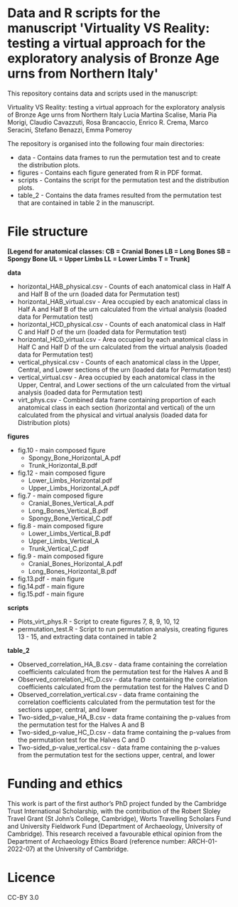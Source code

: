# Data and R scripts for the manuscript 'Virtuality VS Reality: testing a virtual approach for the exploratory analysis of Bronze Age urns from Northern Italy'

This repository contains data and scripts used in the manuscript:

Virtuality VS Reality: testing a virtual approach for the exploratory analysis of Bronze Age urns from Northern Italy
Lucia Martina Scalise, Maria Pia Morigi, Claudio Cavazzuti, Rosa Brancaccio, Enrico R. Crema, Marco Seracini, Stefano Benazzi, Emma Pomeroy

The repository is organised into the following four main directories:

- data - Contains data frames to run the permutation test and to create the distribution plots.
- figures - Contains each figure generated from R in PDF format.
- scripts - Contains the script for the permutation test and the distribution plots.
- table_2 - Contains the data frames resulted from the permutation test that are contained in table 2 in the manuscript.

# File structure

**[Legend for anatomical classes:
CB = Cranial Bones
LB = Long Bones
SB = Spongy Bone
UL = Upper Limbs
LL = Lower Limbs
T = Trunk]**

**data**
- horizontal_HAB_physical.csv - Counts of each anatomical class in Half A and Half B of the urn (loaded data for Permutation test)
- horizontal_HAB_virtual.csv -  Area occupied by each anatomical class in Half A and Half B of the urn calculated from the virtual analysis (loaded data for Permutation test)
- horizontal_HCD_physical.csv - Counts of each anatomical class in Half C and Half D of the urn (loaded data for Permutation test)
- horizontal_HCD_virtual.csv - Area occupied by each anatomical class in Half C and Half D of the urn calculated from the virtual analysis (loaded data for Permutation test)
- vertical_physical.csv - Counts of each anatomical class in the Upper, Central, and Lower sections of the urn (loaded data for Permutation test)
- vertical_virtual.csv - Area occupied by each anatomical class in the Upper, Central, and Lower sections of the urn calculated from the virtual analysis (loaded data for Permutation test)
- virt_phys.csv - Combined data frame containing proportion of each anatomical class in each section (horizontal and vertical) of the urn calculated from the physical and virtual analysis (loaded data for Distribution plots)

**figures**
- fig.10 - main composed figure
  * Spongy_Bone_Horizontal_A.pdf 
  * Trunk_Horizontal_B.pdf
- fig.12 - main composed figure
  * Lower_Limbs_Horizontal.pdf
  * Upper_Limbs_Horizontal_A.pdf
- fig.7 - main composed figure
  * Cranial_Bones_Vertical_A.pdf
  * Long_Bones_Vertical_B.pdf
  * Spongy_Bone_Vertical_C.pdf
- fig.8 - main composed figure
  * Lower_Limbs_Vertical_B.pdf
  * Upper_Limbs_Vertical_A
  * Trunk_Vertical_C.pdf
- fig.9 - main composed figure
  * Cranial_Bones_Horizontal_A.pdf
  * Long_Bones_Horizontal_B.pdf
- fig.13.pdf - main figure
- fig.14.pdf - main figure
- fig.15.pdf - main figure

**scripts**
- Plots_virt_phys.R - Script to create figures 7, 8, 9, 10, 12
- permutation_test.R - Script to run permutation analysis, creating figures 13 - 15, and extracting data contained in table 2

**table_2**
- Observed_correlation_HA_B.csv - data frame containing the correlation coefficients calculated from the permutation test for the Halves A and B
- Observed_correlation_HC_D.csv - data frame containing the correlation coefficients calculated from the permutation test for the Halves C and D
- Observed_correlation_vertical.csv - data frame containing the correlation coefficients calculated from the permutation test for the sections upper, central, and lower
- Two-sided_p-value_HA_B.csv - data frame containing the p-values from the permutation test for the Halves A and B
- Two-sided_p-value_HC_D.csv - data frame containing the p-values from the permutation test for the Halves C and D
- Two-sided_p-value_vertical.csv - data frame containing the p-values from the permutation test for the sections upper, central, and lower

# Funding and ethics
This work is part of the first author’s PhD project funded by the Cambridge Trust International Scholarship, with the contribution of the Robert Sloley Travel Grant (St John’s College, Cambridge), Worts Travelling Scholars Fund and University Fieldwork Fund (Department of Archaeology, University of Cambridge). This research received a favourable ethical opinion from the Department of Archaeology Ethics Board (reference number: ARCH-01-2022-07) at the University of Cambridge.

# Licence
CC-BY 3.0
